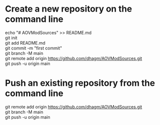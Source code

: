 # Create a new repository on the command line
echo "# AOVModSources" >> README.md<br />
git init<br />
git add README.md<br />
git commit -m "first commit"<br />
git branch -M main<br />
git remote add origin https://github.com/dhagm/AOVModSources.git<br />
git push -u origin main<br />




# Push an existing repository from the command line
git remote add origin https://github.com/dhagm/AOVModSources.git<br />
git branch -M main<br />
git push -u origin main<br />